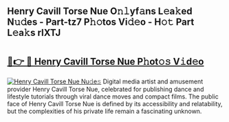 ## Henry Cavill Torse Nue O𝚗𝚕yf𝚊ns L𝚎a𝚔ed N𝚞𝚍es - Part-tz7 P𝚑𝚘tos Vi𝚍𝚎o - H𝚘𝚝 Part L𝚎a𝚔s rIXTJ

# <h2><a href="http://kf2d24.oniu.top/?m=Henry+Cavill+Torse+Nue">🔗👉 🔴 Henry Cavill Torse Nue P𝚑ot𝚘𝚜 V𝚒d𝚎o</a></h2>

[![Henry Cavill Torse Nue Nu𝚍e𝚜](https://i.imgur.com/0qMVB7G.gif)](http://kf2d24.oniu.top/?m=Henry+Cavill+Torse+Nue)
Digital media artist and amusement provider Henry Cavill Torse Nue, celebrated for publishing dance and lifestyle tutorials through viral dance moves and compact films. The public face of Henry Cavill Torse Nue is defined by its accessibility and relatability, but the complexities of his private life remain a fascinating unknown.  
